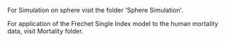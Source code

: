 
For Simulation on sphere visit the folder 'Sphere Simulation'.

For application of the Frechet Single Index model to the human mortality data, visit Mortality folder. 
